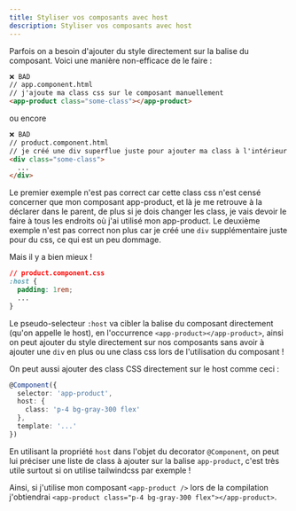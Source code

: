 ```yaml
---
title: Styliser vos composants avec host
description: Styliser vos composants avec host
---
```


Parfois on a besoin d'ajouter du style directement sur la balise du composant. Voici une manière non-efficace de le faire :
```html
❌ BAD
// app.component.html
// j'ajoute ma class css sur le composant manuellement
<app-product class="some-class"></app-product>
```
ou encore
```html
❌ BAD
// product.component.html
// je créé une div superflue juste pour ajouter ma class à l'intérieur de mon composant
<div class="some-class">
  ...
</div>
```

Le premier exemple n'est pas correct car cette class css n'est censé concerner que mon composant app-product, et là je me retrouve à la déclarer dans le parent, de plus si je dois changer les class, je vais devoir le faire à tous les endroits où j'ai utilisé mon app-product.
Le deuxième exemple n'est pas correct non plus car je créé une `div` supplémentaire juste pour du css, ce qui est un peu dommage.

Mais il y a bien mieux ! 

```css
// product.component.css
:host {
  padding: 1rem;
  ...
}
```

Le pseudo-selecteur `:host` va cibler la balise du composant directement (qu'on appelle le host), en l'occurrence `<app-product></app-product>`, ainsi on peut ajouter du style directement sur nos composants sans avoir à ajouter une `div` en plus ou une class css lors de l'utilisation du composant !

On peut aussi ajouter des class CSS directement sur le host comme ceci :
```typescript
@Component({
  selector: 'app-product',
  host: {
    class: 'p-4 bg-gray-300 flex'
  },
  template: '...'
})
```

En utilisant la propriété `host` dans l'objet du decorator `@Component`, on peut lui préciser une liste de class à ajouter sur la balise `app-product`, c'est très utile surtout si on utilise tailwindcss par exemple !

Ainsi, si j'utilise mon composant `<app-product />` lors de la compilation j'obtiendrai `<app-product class="p-4 bg-gray-300 flex"></app-product>`.